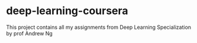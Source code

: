 # deep-learning-coursera
This project contains all my assignments from Deep Learning Specialization by prof Andrew Ng
